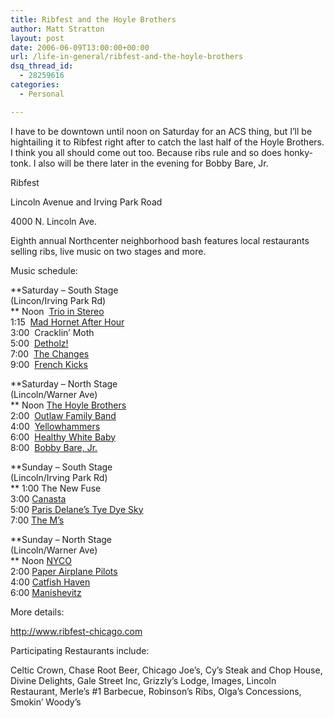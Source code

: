 ```yaml
---
title: Ribfest and the Hoyle Brothers
author: Matt Stratton
layout: post
date: 2006-06-09T13:00:00+00:00
url: /life-in-general/ribfest-and-the-hoyle-brothers
dsq_thread_id:
  - 28259616
categories:
  - Personal

---
```

I have to be downtown until noon on Saturday for an ACS thing, but I&#8217;ll be hightailing it to Ribfest right after to catch the last half of the Hoyle Brothers. I think you all should come out too. Because ribs rule and so does honky-tonk. I also will be there later in the evening for Bobby Bare, Jr.

Ribfest
  
Lincoln Avenue and Irving Park Road
  
4000 N. Lincoln Ave.

Eighth annual Northcenter neighborhood bash features local restaurants selling ribs, live music on two stages and more.

Music schedule:

**Saturday &#8211; South Stage  
(Lincon/Irving Park Rd)  
** Noon&nbsp; <a href="http://www.myspace.com/trioinstereo" target="_blank">Trio in Stereo</a>  
1:15&nbsp; <a href="http://www.madhornetafterhour.com/" target="_blank">Mad Hornet After Hour<br /></a>3:00&nbsp; Cracklin&#8217; Moth  
5:00&nbsp; <a href="http://www.detholz.com/" target="_blank">Detholz!<br /></a>7:00&nbsp; <a href="http://www.the-changes.com/" target="_blank">The Changes<br /></a>9:00&nbsp; <a href="http://www.frenchkicks.com/" target="_blank">French Kicks</a>

**Saturday &#8211; North Stage  
(Lincoln/Warner Ave)  
** Noon <a href="http://www.hoylebrothers.com/" target="_blank">The Hoyle Brothers<br /></a>2:00&nbsp; <a href="http://www.outlawfamilyband.com/" target="_blank">Outlaw Family Band</a>  
4:00&nbsp; <a href="http://www.yellowhammers.com/" target="_blank">Yellowhammers<br /></a>6:00&nbsp; <a href="http://www.healthywhitebaby.net/" target="_blank">Healthy White Baby<br /></a>8:00&nbsp; <a href="http://www.bobbybarejr.com" target="_blank">Bobby Bare, Jr.</a>

**Sunday &#8211; South Stage  
(Lincoln/Irving Park Rd)  
** 1:00&nbsp;The New Fuse  
3:00&nbsp;<a href="http://www.canastamusic.com/" target="_blank">Canasta<br /></a>5:00 <a href="http://www.parisdelane.com/" target="_blank">Paris Delane&#8217;s Tye Dye Sky</a>  
7:00&nbsp;<a href="http://www.the-ms.com/" target="_blank">The M&#8217;s</a>
  
**Sunday &#8211; North Stage  
(Lincoln/Warner Ave)  
** Noon&nbsp;<a href="http://www.nycomusic.com/" target="_blank">NYCO</a>  
2:00&nbsp;<a href="http://www.paperairplanepilots.com/" target="_blank">Paper Airplane Pilots</a>  
4:00&nbsp;<a href="http://www.catfishhaven.com/" target="_blank">Catfish Haven<br /></a>6:00&nbsp;<a href="http://www.manishevitz.com/" target="_blank">Manishevitz<br /></a>

More details:
  
<http://www.ribfest-chicago.com>

Participating Restaurants include:
  
Celtic Crown, Chase Root Beer, Chicago Joe&#8217;s, Cy&#8217;s Steak and Chop House, Divine Delights, Gale Street Inc, Grizzly&#8217;s Lodge, Images, Lincoln Restaurant, Merle&#8217;s #1 Barbecue, Robinson&#8217;s Ribs, Olga&#8217;s Concessions, Smokin&#8217; Woody&#8217;s